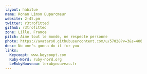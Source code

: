 ```yaml
---
layout: habitue
name: Ronan Limon Duparcmeur
website: 2-45.pm
twitter: r3trofitted
github: r3trofitted
zone: Lille, France
pitch: Aime tout le monde, ne respecte personne
photo: https://avatars0.githubusercontent.com/u/57028?v=3&s=400
desc: No one's gonna do it for you
links:
  Keycoopt: www.keycoopt.com
  Ruby-Nord: ruby-nord.org
  LeRubyNouveau: lerubynouveau.fr
---
```

